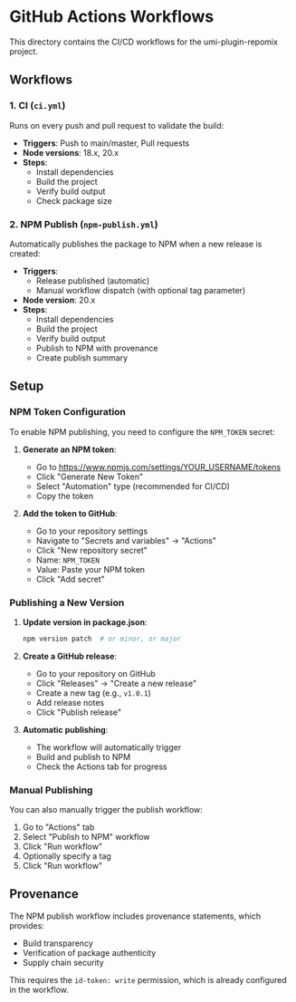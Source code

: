 # GitHub Actions Workflows

This directory contains the CI/CD workflows for the umi-plugin-repomix project.

## Workflows

### 1. CI (`ci.yml`)

Runs on every push and pull request to validate the build:

- **Triggers**: Push to main/master, Pull requests
- **Node versions**: 18.x, 20.x
- **Steps**:
  - Install dependencies
  - Build the project
  - Verify build output
  - Check package size

### 2. NPM Publish (`npm-publish.yml`)

Automatically publishes the package to NPM when a new release is created:

- **Triggers**: 
  - Release published (automatic)
  - Manual workflow dispatch (with optional tag parameter)
- **Node version**: 20.x
- **Steps**:
  - Install dependencies
  - Build the project
  - Verify build output
  - Publish to NPM with provenance
  - Create publish summary

## Setup

### NPM Token Configuration

To enable NPM publishing, you need to configure the `NPM_TOKEN` secret:

1. **Generate an NPM token**:
   - Go to https://www.npmjs.com/settings/YOUR_USERNAME/tokens
   - Click "Generate New Token"
   - Select "Automation" type (recommended for CI/CD)
   - Copy the token

2. **Add the token to GitHub**:
   - Go to your repository settings
   - Navigate to "Secrets and variables" → "Actions"
   - Click "New repository secret"
   - Name: `NPM_TOKEN`
   - Value: Paste your NPM token
   - Click "Add secret"

### Publishing a New Version

1. **Update version in package.json**:
   ```bash
   npm version patch  # or minor, or major
   ```

2. **Create a GitHub release**:
   - Go to your repository on GitHub
   - Click "Releases" → "Create a new release"
   - Create a new tag (e.g., `v1.0.1`)
   - Add release notes
   - Click "Publish release"

3. **Automatic publishing**:
   - The workflow will automatically trigger
   - Build and publish to NPM
   - Check the Actions tab for progress

### Manual Publishing

You can also manually trigger the publish workflow:

1. Go to "Actions" tab
2. Select "Publish to NPM" workflow
3. Click "Run workflow"
4. Optionally specify a tag
5. Click "Run workflow"

## Provenance

The NPM publish workflow includes provenance statements, which provides:

- Build transparency
- Verification of package authenticity
- Supply chain security

This requires the `id-token: write` permission, which is already configured in the workflow.
